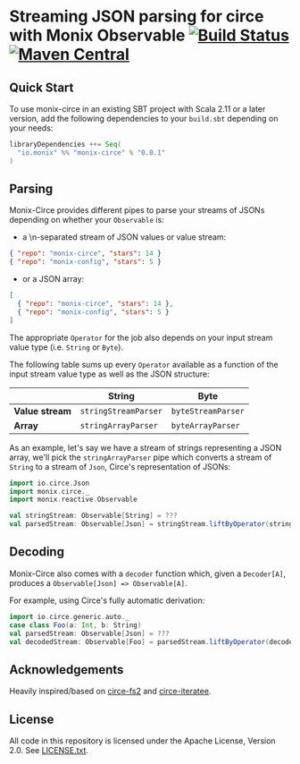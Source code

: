 # Streaming JSON parsing for circe with Monix Observable [![Build Status](https://travis-ci.org/Avasil/monix-circe.svg?branch=master)](https://travis-ci.org/Avasil/monix-circe) [![Maven Central](https://maven-badges.herokuapp.com/maven-central/io.monix/monix-circe_2.12/badge.svg)](https://maven-badges.herokuapp.com/maven-central/io.monix/monix-circe_2.12)

## Quick Start

To use monix-circe in an existing SBT project with Scala 2.11 or a later version, add the following dependencies to your
`build.sbt` depending on your needs:

```scala
libraryDependencies ++= Seq(
  "io.monix" %% "monix-circe" % "0.0.1"
)
```

## Parsing

Monix-Circe provides different pipes to parse your streams of JSONs depending on whether your `Observable`
is:

- a \n-separated stream of JSON values or value stream:

```json
{ "repo": "monix-circe", "stars": 14 }
{ "repo": "monix-config", "stars": 5 }
```

- or a JSON array:

```json
[
  { "repo": "monix-circe", "stars": 14 },
  { "repo": "monix-config", "stars": 5 }
]
```

The appropriate `Operator` for the job also depends on your input stream value type (i.e. `String` or `Byte`).

The following table sums up every `Operator` available as a function of the input stream value type as
well as the JSON structure:

|                |String              |Byte              |
|----------------|--------------------|------------------|
|__Value stream__|`stringStreamParser`|`byteStreamParser`|
|__Array__       |`stringArrayParser` |`byteArrayParser` |

As an example, let's say we have a stream of strings representing a JSON array, we'll
pick the `stringArrayParser` pipe which converts a stream of `String` to a stream of `Json`, Circe's
representation of JSONs:

```scala
import io.circe.Json
import monix.circe._
import monix.reactive.Observable

val stringStream: Observable[String] = ???
val parsedStream: Observable[Json] = stringStream.liftByOperator(stringArrayParser)
```

## Decoding

Monix-Circe also comes with a `decoder` function which, given a `Decoder[A]`, produces a
`Observable[Json] => Observable[A]`.

For example, using Circe's fully automatic derivation:

```scala
import io.circe.generic.auto._
case class Foo(a: Int, b: String)
val parsedStream: Observable[Json] = ???
val decodedStream: Observable[Foo] = parsedStream.liftByOperator(decoder[Foo])
```

## Acknowledgements

Heavily inspired/based on [circe-fs2](https://github.com/circe/circe-fs2) and [circe-iteratee](https://github.com/circe/circe-iteratee).

## License

All code in this repository is licensed under the Apache License,
Version 2.0.  See [LICENSE.txt](./LICENSE).
